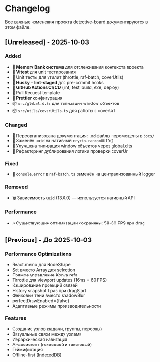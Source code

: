 # Changelog

Все важные изменения проекта detective-board документируются в этом файле.

## [Unreleased] - 2025-10-03

### Added
- 🎯 **Memory Bank система** для отслеживания контекста проекта
- 🧪 **Vitest** для unit тестирования
- 🧪 Unit тесты для утилит (throttle, raf-batch, coverUtils)
- 🔧 **Husky + lint-staged** для pre-commit hooks
- 🚀 **GitHub Actions CI/CD** (lint, test, build, e2e, deploy)
- 📝 Pull Request template
- 🎨 **Prettier** конфигурация
- 📦 `src/global.d.ts` для типизации window объектов
- 📦 `src/utils/coverUtils.ts` для работы с coverUrl

### Changed
- 📁 Переорганизована документация: `.md` файлы перемещены в `docs/`
- 🔄 Заменён `uuid` на нативный `crypto.randomUUID()`
- 📝 Улучшена типизация window объектов через global.d.ts
- 🧹 Рефакторинг дублирования логики проверки coverUrl

### Fixed
- 🐛 `console.error` в `raf-batch.ts` заменён на централизованный logger

### Removed
- 🗑️ Зависимость `uuid` (13.0.0) — используется нативный API

### Performance
- ⚡ Существующие оптимизации сохранены: 58-60 FPS при drag

## [Previous] - До 2025-10-03

### Performance Optimizations
- React.memo для NodeShape
- Set вместо Array для selection
- Прямое управление Konva refs
- Throttle для viewport updates (16ms = 60 FPS)
- Кэширование проекций связей
- History snapshot 1 раз при dragStart
- Фейковые тени вместо shadowBlur
- perfectDrawEnabled={false}
- Адаптивные режимы производительности

### Features
- Создание узлов (задачи, группы, персоны)
- Визуальные связи между узлами
- Иерархическая навигация
- AI-ассистент (голосовой и текстовый)
- Геймификация
- Offline-first (IndexedDB)
